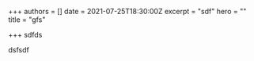 +++
authors = []
date = 2021-07-25T18:30:00Z
excerpt = "sdf"
hero = ""
title = "gfs"

+++
sdfds

dsfsdf